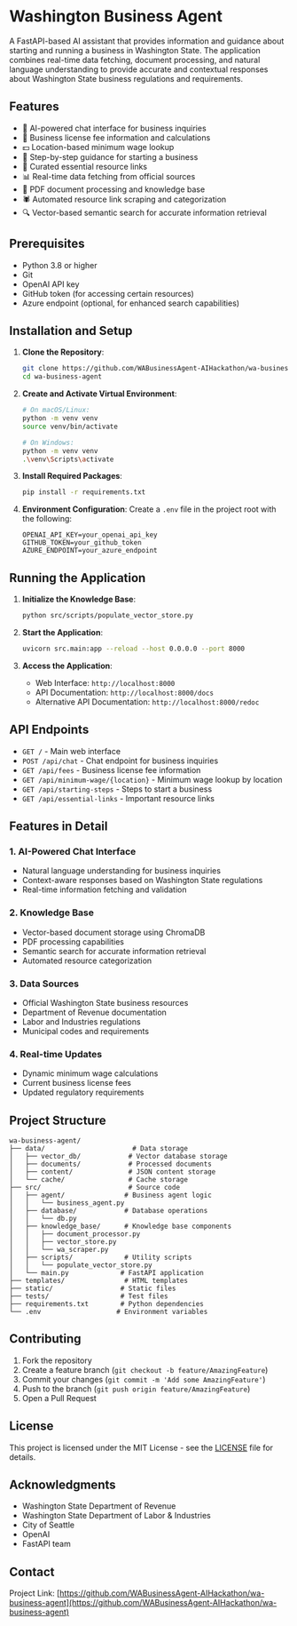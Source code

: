 # Washington Business Agent

A FastAPI-based AI assistant that provides information and guidance about starting and running a business in Washington State. The application combines real-time data fetching, document processing, and natural language understanding to provide accurate and contextual responses about Washington State business regulations and requirements.

## Features

- 🤖 AI-powered chat interface for business inquiries
- 💼 Business license fee information and calculations
- 💵 Location-based minimum wage lookup
- 🚀 Step-by-step guidance for starting a business
- 🔗 Curated essential resource links
- 📊 Real-time data fetching from official sources
- 📄 PDF document processing and knowledge base
- 🕷️ Automated resource link scraping and categorization
- 🔍 Vector-based semantic search for accurate information retrieval

## Prerequisites

- Python 3.8 or higher
- Git
- OpenAI API key
- GitHub token (for accessing certain resources)
- Azure endpoint (optional, for enhanced search capabilities)

## Installation and Setup

1. **Clone the Repository**:
   ```bash
   git clone https://github.com/WABusinessAgent-AIHackathon/wa-business-agent.git
   cd wa-business-agent
   ```

2. **Create and Activate Virtual Environment**:
   ```bash
   # On macOS/Linux:
   python -m venv venv
   source venv/bin/activate

   # On Windows:
   python -m venv venv
   .\venv\Scripts\activate
   ```

3. **Install Required Packages**:
   ```bash
   pip install -r requirements.txt
   ```

4. **Environment Configuration**:
   Create a `.env` file in the project root with the following:
   ```env
   OPENAI_API_KEY=your_openai_api_key
   GITHUB_TOKEN=your_github_token
   AZURE_ENDPOINT=your_azure_endpoint
   ```

## Running the Application

1. **Initialize the Knowledge Base**:
   ```bash
   python src/scripts/populate_vector_store.py
   ```

2. **Start the Application**:
   ```bash
   uvicorn src.main:app --reload --host 0.0.0.0 --port 8000
   ```

3. **Access the Application**:
   - Web Interface: `http://localhost:8000`
   - API Documentation: `http://localhost:8000/docs`
   - Alternative API Documentation: `http://localhost:8000/redoc`

## API Endpoints

- `GET /` - Main web interface
- `POST /api/chat` - Chat endpoint for business inquiries
- `GET /api/fees` - Business license fee information
- `GET /api/minimum-wage/{location}` - Minimum wage lookup by location
- `GET /api/starting-steps` - Steps to start a business
- `GET /api/essential-links` - Important resource links

## Features in Detail

### 1. AI-Powered Chat Interface
- Natural language understanding for business inquiries
- Context-aware responses based on Washington State regulations
- Real-time information fetching and validation

### 2. Knowledge Base
- Vector-based document storage using ChromaDB
- PDF processing capabilities
- Semantic search for accurate information retrieval
- Automated resource categorization

### 3. Data Sources
- Official Washington State business resources
- Department of Revenue documentation
- Labor and Industries regulations
- Municipal codes and requirements

### 4. Real-time Updates
- Dynamic minimum wage calculations
- Current business license fees
- Updated regulatory requirements

## Project Structure

```
wa-business-agent/
├── data/                      # Data storage
│   ├── vector_db/            # Vector database storage
│   ├── documents/            # Processed documents
│   ├── content/              # JSON content storage
│   └── cache/                # Cache storage
├── src/                      # Source code
│   ├── agent/               # Business agent logic
│   │   └── business_agent.py
│   ├── database/            # Database operations
│   │   └── db.py
│   ├── knowledge_base/      # Knowledge base components
│   │   ├── document_processor.py
│   │   ├── vector_store.py
│   │   └── wa_scraper.py
│   ├── scripts/             # Utility scripts
│   │   └── populate_vector_store.py
│   └── main.py             # FastAPI application
├── templates/               # HTML templates
├── static/                 # Static files
├── tests/                  # Test files
├── requirements.txt        # Python dependencies
└── .env                   # Environment variables
```

## Contributing

1. Fork the repository
2. Create a feature branch (`git checkout -b feature/AmazingFeature`)
3. Commit your changes (`git commit -m 'Add some AmazingFeature'`)
4. Push to the branch (`git push origin feature/AmazingFeature`)
5. Open a Pull Request

## License

This project is licensed under the MIT License - see the [LICENSE](LICENSE) file for details.

## Acknowledgments

- Washington State Department of Revenue
- Washington State Department of Labor & Industries
- City of Seattle
- OpenAI
- FastAPI team

## Contact

Project Link: [https://github.com/WABusinessAgent-AIHackathon/wa-business-agent](https://github.com/WABusinessAgent-AIHackathon/wa-business-agent) 